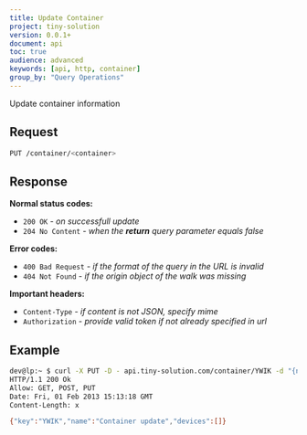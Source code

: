 ```yaml
---
title: Update Container
project: tiny-solution
version: 0.0.1+
document: api
toc: true
audience: advanced
keywords: [api, http, container]
group_by: "Query Operations"
---
```


Update container information

## Request

```bash
PUT /container/<container>
```

## Response

**Normal status codes:**

* `200 OK` - _on successfull update_
* `204 No Content` - _when the **return** query parameter equals false_

**Error codes:**

* `400 Bad Request` - _if the format of the query in the URL is invalid_
* `404 Not Found` - _if the origin object of the walk was missing_

**Important headers:**

* `Content-Type` - _if content is not JSON, specify mime_
* `Authorization` - _provide valid token if not already specified in url_

## Example

```bash
dev@lp:~ $ curl -X PUT -D - api.tiny-solution.com/container/YWIK -d "{name : \"Container update\"}"
HTTP/1.1 200 Ok
Allow: GET, POST, PUT
Date: Fri, 01 Feb 2013 15:13:18 GMT
Content-Length: x

{"key":"YWIK","name":"Container update","devices":[]}
```
